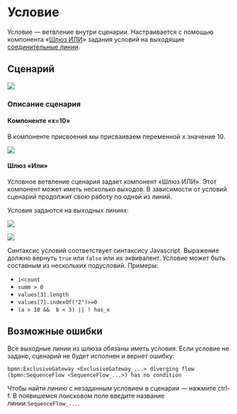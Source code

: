 # Условие

Условие — ветвление внутри сценарии. Настраивается с помощью компонента «[Шлюз ИЛИ](../components/exclusivegateway.md)» задания условий на выходящие [соединительные линии](../components/line.md).

## Сценарий

![](../../../../.gitbook/assets/if\_scheme.png)

### Описание сценария

#### Компоненте «x=10»

В компоненте присвоения мы присваиваем переменной x значение 10.

![](../../../../.gitbook/assets/if\_x10.png)

#### Шлюз «Или»

Условное ветвление сценария задает компонент «Шлюз ИЛИ». Этот компонент может иметь несколько выходов. В зависимости от условий сценарий продолжит свою работу по одной из линий.

Условия задаются на выходных линиях:

![](../../../../.gitbook/assets/if\_line\_condition.png)

![](../../../../.gitbook/assets/if\_condition.png)

Синтаксис условий соответствует синтаксису Javascript. Выражение должно вернуть `true` или `false` или их эквивалент. Условие может быть составным из нескольких подусловий. Примеры:

* `i<count`
* `summ > 0`
* `values[3].length`
* `values[7].indexOf("2")>=0`
* `(a > 10 &&  b < 3) || ! has_x`

## Возможные ошибки

Все выходные линии из шлюза обязаны иметь условия. Если условие не задано, сценарий не будет исполнен и вернет ошибку:

`bpmn:ExclusiveGateway <ExclusiveGateway_...> diverging flow (bpmn:SequenceFlow <SequenceFlow_...>) has no condition`

Чтобы найти линию с незаданным условием в сценарии — нажмите ctrl-f. В появишемся поисковом поле введите название линии:`SequenceFlow_...`.
